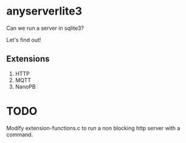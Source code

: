 # anyserverlite3

Can we run a server in sqlite3? 

Let's find out!

## Extensions

1. HTTP
1. MQTT
1. NanoPB

# TODO
Modify extension-functions.c to run a non
blocking http server with a command. 